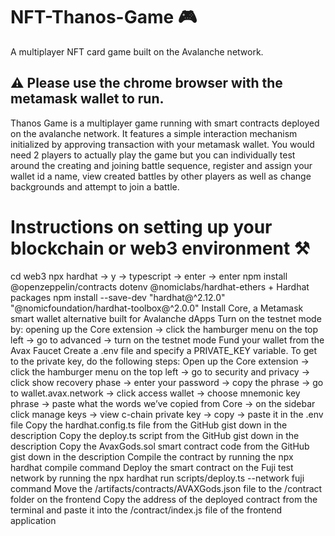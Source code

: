 # NFT-Thanos-Game :video_game:
A multiplayer NFT card game built on the Avalanche network.
## :warning: Please use the chrome browser with the metamask wallet to run. 
Thanos Game is a multiplayer game running with smart contracts deployed on the avalanche network.
It features a simple interaction mechanism initialized by approving transaction with your metamask wallet.
You would need 2 players to actually play the game but you can individually test around the creating and joining battle sequence, register and assign your wallet id a name, view created battles by other players as well as change backgrounds and attempt to join a battle.
# Instructions on setting up your blockchain or web3 environment :hammer_and_pick:
cd web3
npx hardhat -> y → typescript → enter → enter
npm install @openzeppelin/contracts dotenv @nomiclabs/hardhat-ethers + Hardhat packages npm install --save-dev "hardhat@^2.12.0" "@nomicfoundation/hardhat-toolbox@^2.0.0"
Install Core, a Metamask smart wallet alternative built for Avalanche dApps
Turn on the testnet mode by: opening up the Core extension -> click the hamburger menu on the top left -> go to advanced -> turn on the testnet mode
Fund your wallet from the Avax Faucet
Create a .env file and specify a PRIVATE_KEY variable.
To get to the private key, do the following steps:
Open up the Core extension -> click the hamburger menu on the top left -> go to security and privacy -> click show recovery phase -> enter your password -> copy the phrase -> go to wallet.avax.network -> click access wallet -> choose mnemonic key phrase -> paste what the words we’ve copied from Core -> on the sidebar click manage keys -> view c-chain private key -> copy -> paste it in the .env file
Copy the hardhat.config.ts file from the GitHub gist down in the description
Copy the deploy.ts script from the GitHub gist down in the description
Copy the AvaxGods.sol smart contract code from the GitHub gist down in the description
Compile the contract by running the npx hardhat compile command
Deploy the smart contract on the Fuji test network by running the npx hardhat run scripts/deploy.ts --network fuji command Move the /artifacts/contracts/AVAXGods.json file to the /contract folder on the frontend Copy the address of the deployed contract from the terminal and paste it into the /contract/index.js file of the frontend application

